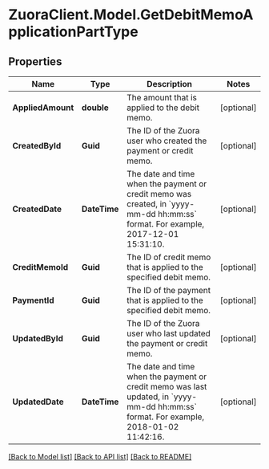 # ZuoraClient.Model.GetDebitMemoApplicationPartType

## Properties

Name | Type | Description | Notes
------------ | ------------- | ------------- | -------------
**AppliedAmount** | **double** | The amount that is applied to the debit memo.  | [optional] 
**CreatedById** | **Guid** | The ID of the Zuora user who created the payment or credit memo.  | [optional] 
**CreatedDate** | **DateTime** | The date and time when the payment or credit memo was created, in &#x60;yyyy-mm-dd hh:mm:ss&#x60; format. For example, 2017-12-01 15:31:10.  | [optional] 
**CreditMemoId** | **Guid** | The ID of credit memo that is applied to the specified debit memo.  | [optional] 
**PaymentId** | **Guid** | The ID of the payment that is applied to the specified debit memo.  | [optional] 
**UpdatedById** | **Guid** | The ID of the Zuora user who last updated the payment or credit memo.  | [optional] 
**UpdatedDate** | **DateTime** | The date and time when the payment or credit memo was last updated, in &#x60;yyyy-mm-dd hh:mm:ss&#x60; format. For example, 2018-01-02 11:42:16.  | [optional] 

[[Back to Model list]](../README.md#documentation-for-models) [[Back to API list]](../README.md#documentation-for-api-endpoints) [[Back to README]](../README.md)

